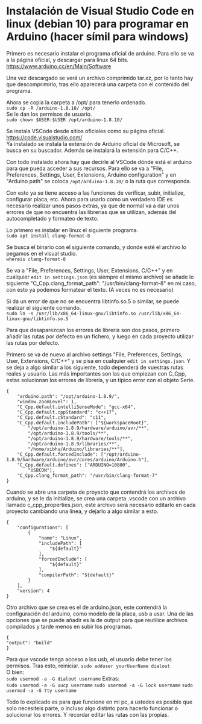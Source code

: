 
# Instalación de Visual Studio Code en linux (debian 10) para programar en Arduino (hacer símil para windows)

Primero es necesario instalar el programa oficial de arduino. Para ello se va a la página oficial, y descargar para linux 64 bits. https://www.arduino.cc/en/Main/Software

Una vez descargado se verá un archivo comprimido tar.xz, por lo tanto hay que descomprimirlo, tras ello aparecerá una carpeta con el contenido del programa.

Ahora se copia la carpeta a /opt/ para tenerlo ordenado.  
`sudo cp -R /arduino-1.8.10/ /opt/`  
Se le dan los permisos de usuario.  
`sudo chown $USER:$USER /opt/arduino-1.8.10/`

Se instala VSCode desde sitios oficiales como su página oficial. https://code.visualstudio.com/  
Ya instalado se instala la extensión de Arduino oficial de Microsoft, se busca en su buscador. Además se instalará la extensión para C/C++.

Con todo instalado ahora hay que decirle al VSCode dónde está el arduino para que pueda acceder a sus recursos. Para ello se va a "File, Preferences, Settings, User, Extensions, Arduino configuration" y en "Arduino path" se coloca `/opt/arduino-1.8.10/` o la ruta que corresponda.

Con esto ya se tiene acceso a las funciones de verificar, subir, initialize, configurar placa, etc. Ahora para usarlo como un verdadero IDE es necesario realizar unos pasos extras, ya que de normal va a dar unos errores de que no encuentra las librerias que se utilizan, además del autocompletado y formateo de texto.

Lo primero es instalar en linux el siguiente programa.  
`sudo apt install clang-format-8`

Se busca el binario con el siguiente comando, y donde esté el archivo lo pegamos en el visual studio.  
`whereis clang-format-8`

Se va a "File, Preferences, Settings, User, Extensions, C/C++" y en cualquier `edit in settings.json` (es siempre el mismo archivo) se añade lo siguiente "C_Cpp.clang_format_path": "/usr/bin/clang-format-8" en mi caso, con esto ya podemos formatear el texto. (A veces no es necesario)

Si da un error de que no se encuentra libtinfo.so.5 o similar, se puede realizar el siguiente comando.  
`sudo ln -s /usr/lib/x86_64-linux-gnu/libtinfo.so /usr/lib/x86_64-linux-gnu/libtinfo.so.5`

Para que desaparezcan los errores de libreria son dos pasos, primero añadir las rutas por defecto en un fichero, y luego en cada proyecto utilizar las rutas por defecto.

Primero se va de nuevo al archivo settings "File, Preferences, Settings, User, Extensions, C/C++" y se pisa en cualquier `edit in settings.json`. Y se deja a algo similar a los siguiente, todo dependerá de vuestras rutas reales y usuario. Las más importantes son las que empiezan con C_Cpp, estas solucionan los errores de librería, y un típico error con el objeto Serie.

```
{
    "arduino.path": "/opt/arduino-1.8.9/",
    "window.zoomLevel": 1,
    "C_Cpp.default.intelliSenseMode": "gcc-x64",
    "C_Cpp.default.cppStandard": "c++17",
    "C_Cpp.default.cStandard": "c11",
    "C_Cpp.default.includePath": ["${workspaceRoot}",
        "/opt/arduino-1.8.9/hardware/arduino/avr/**",
        "/opt/arduino-1.8.9/tools/**",
        "/opt/arduino-1.8.9/hardware/tools/**",
        "/opt/arduino-1.8.9/libraries/**",
        "/home/xibhu/Arduino/libraries/**"],
    "C_Cpp.default.forcedInclude": ["/opt/arduino-1.8.9/hardware/arduino/avr/cores/arduino/Arduino.h"],
    "C_Cpp.default.defines": ["ARDUINO=10800",
        "USBCON"],
    "C_Cpp.clang_format_path": "/usr/bin/clang-format-7"
}
```

Cuando se abre una carpeta de proyecto que contendrá los archivos de arduino, y se le da initialize, se crea una carpeta .vscode con un archivo llamado c_cpp_properties.json, este archivo será necesario editarlo en cada proyecto cambiando una línea, y dejarlo a algo similar a esto.

```
{
    "configurations": [
        {
            "name": "Linux",
            "includePath": [
                "${default}"
            ],
            "forcedInclude": [
                "${default}"
            ],
            "compilerPath": "${default}"
        }
    ],
    "version": 4
}
```
Otro archivo que se crea es el de arduino.json, este contendrá la configuración del arduino, como modelo de la placa, usb a usar. Una de las opciones que se puede añadir es la de output para que reutilice archivos compilados y tarde menos en subir los programas.
```
{
"output": "build"
}
```


Para que vscode tenga acceso a los usb, el usuario debe tener los permisos. Tras esto, reiniciar.
`sudo adduser yourUserName dialout`  
O bien:  
`sudo usermod -a -G dialout username`
Extras:  
`sudo usermod -a -G uucp username`
`sudo usermod -a -G lock username`
`sudo usermod -a -G tty username`

Todo lo explicado es para que funcione en mi pc, a ustedes es posible que solo necesiteis parte, o incluso algo distinto para hacerlo funcionar o solucionar los errores. Y recordar editar las rutas con las propias.
